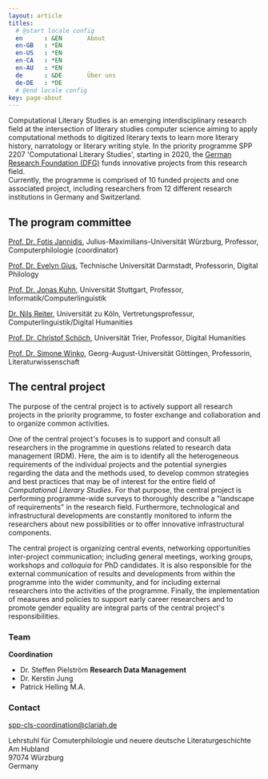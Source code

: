 ```yaml
---
layout: article
titles:
  # @start locale config
  en      : &EN       About
  en-GB   : *EN
  en-US   : *EN
  en-CA   : *EN
  en-AU   : *EN
  de      : &DE       Über uns
  de-DE   : *DE
  # @end locale config
key: page-about
---
```

Computational Literary Studies is an emerging interdisciplinary research field at the intersection of literary studies computer science aiming to apply computational methods to digitized literary texts to learn more literary history, narratology or literary writing style. In the priority programme SPP 2207 'Computational Literary Studies', starting in 2020, the [German Research Foundation (DFG)](https://www.dfg.de/) funds innovative projects from this research field.  
Currently, the programme is comprised of 10 funded projects and one associated project, including researchers from 12 different research institutions in Germany and Switzerland.

## The program committee

[Prof. Dr. Fotis Jannidis](http://www.jannidis.de), Julius-Maximilians-Universität Würzburg, Professor, Computerphilologie (coordinator)

[Prof. Dr. Evelyn Gius](https://www.linglit.tu-darmstadt.de/institutlinglit/mitarbeitende/gius/), Technische Universität Darmstadt, Professorin, Digital Philology

[Prof. Dr. Jonas Kuhn](http://www.ims.uni-stuttgart.de/institut/mitarbeiter/jonas/), Universität Stuttgart, Professor, Informatik/Computerlinguistik

[Dr. Nils Reiter](http://www.nilsreiter.de), Universität zu Köln, Vertretungsprofessur, Computerlinguistik/Digital Humanities

[Prof. Dr. Christof Schöch](https://christof-schoech.de), Universität Trier, Professor, Digital Humanities

[Prof. Dr. Simone Winko](https://www.uni-goettingen.de/de/11871.html), Georg-August-Universität Göttingen, Professorin, Literaturwissenschaft

## The central project
The purpose of the central project is to actively support all research projects in the priority programme, to foster exchange and collaboration and to organize common activities.

One of the central project's focuses is to support and consult all researchers in the programme in questions related to research data management (RDM). Here, the aim is to identify all the heterogeneous requirements of the individual projects and the potential synergies regarding the data and the methods used, to develop common strategies and best practices that may be of interest for the entire field of *Computational Literary Studies*. For that purpose, the central project is performing programme-wide surveys to thoroughly describe a "landscape of requirements" in the research field. Furthermore, technological and infrastructural developments are constantly monitored to inform the researchers about new possibilities or to offer innovative infrastructural components.

The central project is organizing central events, networking opportunities inter-project communication; including general meetings, working groups, workshops and *colloquia* for PhD candidates. It is also responsible for the external communication of results and developments from within the programme into the wider community, and for including external researchers into the activities of the programme. Finally, the implementation of measures and policies to support early career researchers and to promote gender equality are integral parts of the central project's responsibilities.  

### Team
**Coordination**
- Dr. Steffen Pielström
**Research Data Management**
- Dr. Kerstin Jung
- Patrick Helling M.A.

### Contact

spp-cls-coordination@clariah.de

Lehrstuhl für Comuterphilologie und neuere deutsche Literaturgeschichte\
Am Hubland\
97074 Würzburg\
Germany

